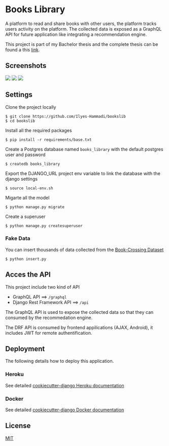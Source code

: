 # Books Library


A platform to read and share books with other users, the platform tracks users activity on the platform. The collected data is exposed as a GraphQL API for future application like integrating a recommendation engine.

This project is part of my Bachelor thesis and the complete thesis can be found a this [link](https://www.slideshare.net/slideshow/embed_code/key/vTsPgSstHm3oI3).

## Screenshots

![](https://github.com/Ilyes-Hammadi/bookslib/blob/master/docs/img/platform.png)
![](https://github.com/Ilyes-Hammadi/bookslib/blob/master/docs/img/book_detail.png)
![](https://github.com/Ilyes-Hammadi/bookslib/blob/master/docs/img/user_follow.png)

## Settings
Clone the project locally
```shell
$ git clone https://github.com/Ilyes-Hammadi/bookslib
$ cd bookslib
```

Install all the required packages
```shell
$ pip install -r requirements/base.txt
```

Create a Postgres database named `books_library` with the default postgres user and password
```shell
$ createdb books_library
```

Export the DJANGO_URL project env variable to link the database with the django settings
```shell
$ source local-env.sh
```

Migarte all the model
```shell
$ python manage.py migrate
```

Create a superuser
```shell
$ python manage.py createsuperuser
```

### Fake Data
You can insert thousands of data collected from the [Book-Crossing Dataset](http://www2.informatik.uni-freiburg.de/~cziegler/BX/)
```shell
$ python insert.py
```

## Acces the API
This project include two kind of API
- GraphQL API ==> `/graphql`
- Django Rest Framework API ==> `/api`

The GraphQL API is used to expose the collected data so that they can consumed by the recommedation engine.

The DRF API is consumed by frontend appilications (AJAX, Android), it includes JWT for remote authentification.


## Deployment
The following details how to deploy this application.


### Heroku
See detailed [cookiecutter-django Heroku documentation](http://cookiecutter-django.readthedocs.io/en/latest/deployment-on-heroku.html)



### Docker

See detailed [cookiecutter-django Docker documentation](http://cookiecutter-django.readthedocs.io/en/latest/deployment-with-docker.html)


## License
[MIT](https://github.com/Ilyes-Hammadi/bookslib/blob/master/LICENSE)
